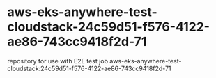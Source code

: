 # aws-eks-anywhere-test-cloudstack-24c59d51-f576-4122-ae86-743cc9418f2d-71
repository for use with E2E test job aws-eks-anywhere-test-cloudstack:24c59d51-f576-4122-ae86-743cc9418f2d-71

